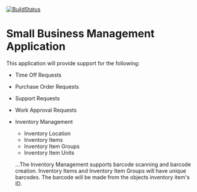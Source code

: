 [![BuildStatus](https://travis-ci.org/mattrothstein/small-business-management.svg?branch=master)](https://travis-ci.org/mattrothstein/small-business-management)

# Small Business Management Application

This application will provide support for the following:
* Time Off Requests
* Purchase Order Requests
* Support Requests
* Work Approval Requests
* Inventory Management
  * Inventory Location
  * Inventory Items
  * Inventory Item Groups
  * Inventory Item Units

  ...The Inventory Management supports barcode scanning and barcode creation. Inventory Items and Inventory Item Groups will have unique barcodes. The barcode will be made from the objects inventory item's ID.
